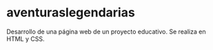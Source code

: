 # aventuraslegendarias
Desarrollo de una página web de un proyecto educativo. Se realiza en HTML y CSS.
